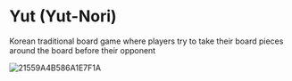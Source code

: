 # Yut (Yut-Nori)

Korean traditional board game where players try to take their board pieces around the board before their opponent

![21559A4B586A1E7F1A](https://user-images.githubusercontent.com/81814938/185117905-324c1fef-6ec2-449c-b186-2b74c2952da1.png)
